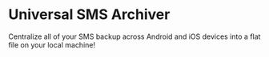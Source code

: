 # Universal SMS Archiver

Centralize all of your SMS backup across Android and iOS devices into a flat file on your local machine!

